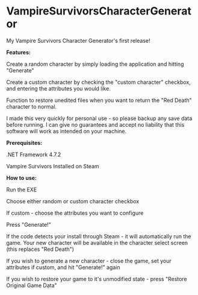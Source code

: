 # VampireSurvivorsCharacterGenerator
My Vampire Survivors Character Generator's first release!

**Features:**


Create a random character by simply loading the application and hitting "Generate"

Create a custom character by checking the "custom character" checkbox, and entering the attributes you would like.

Function to restore unedited files when you want to return the "Red Death" character to normal.

I made this very quickly for personal use - so please backup any save data before running. I can give no guarantees and accept no liability that this software will work as intended on your machine.


**Prerequisites:**


.NET Framework 4.7.2

Vampire Survivors Installed on Steam


**How to use:**


Run the EXE

Choose either random or custom character checkbox

If custom - choose the attributes you want to configure

Press "Generate!"

If the code detects your install through Steam - it will automatically run the game. Your new character will be available in the character select screen (this replaces "Red Death")

If you wish to generate a new character - close the game, set your attributes if custom, and hit "Generate!" again

If you wish to restore your game to it's unmodified state - press "Restore Original Game Data"

